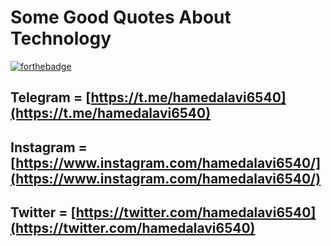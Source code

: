 # Some Good Quotes About Technology

[![forthebadge](https://forthebadge.com/images/badges/built-with-love.svg)](https://github.com/Hamed2012-dr)

## Telegram = [https://t.me/hamedalavi6540](https://t.me/hamedalavi6540)

## Instagram = [https://www.instagram.com/hamedalavi6540/](https://www.instagram.com/hamedalavi6540/)

## Twitter = [https://twitter.com/hamedalavi6540](https://twitter.com/hamedalavi6540)
